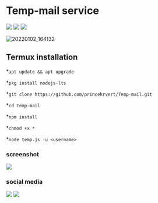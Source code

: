 # Temp-mail service
<p align="center">
</p>
<p>
<a href="https://img.shields.io/badge/Mr-BaBlU-green" ><img  src="https://img.shields.io/badge/Mr-BaBlU-green"></a>  <a href="#" ><img  src="https://img.shields.io/badge/TEMP-MAIL-red"></a>  <a href="#"><img src="https://img.shields.io/badge/MADE%20IN%20-NODE-yellow"></a></p>

![20220102_164132](https://user-images.githubusercontent.com/56459297/147874107-16f87388-f3e2-44bc-acd3-0c183197a48c.jpg)

## Termux installation 
*`apt update && apt upgrade`

*`pkg install nodejs-lts`

*`git clone https://github.com/princekrvert/Temp-mail.git`

*`cd Temp-mail`


*`npm install `

*`chmod +x *`

*`node temp.js -u <username>`

### screenshot
 <img src="https://user-images.githubusercontent.com/56459297/147874707-c8ddb798-c9b0-4143-ae2f-d8313d2cb53c.jpg">
 
 ### social media 
 <a href="https://www.instagram.com/princekrvert/"> <img src="https://img.shields.io/badge/Instagram-E4405F?style=for-the-badge&logo=instagram&logoColor=white"></a>
<a href="[[https://www.facebook.com/princekrvert](https://www.facebook.com/profile.php?id=100049290452298)](https://www.facebook.com/profile.php?id=100049290452298)" > <img src="https://img.shields.io/badge/Facebook-1877F2?style=for-the-badge&logo=facebook&logoColor=white" ></a>

